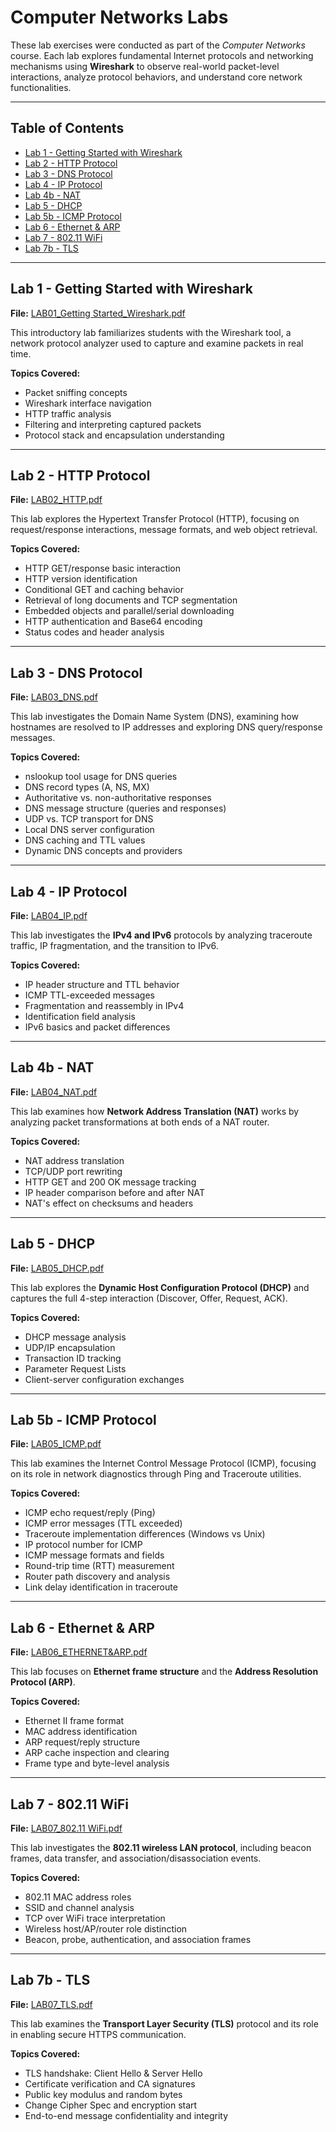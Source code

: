 # Computer Networks Labs

These lab exercises were conducted as part of the *Computer Networks* course. Each lab explores fundamental Internet protocols and networking mechanisms using **Wireshark** to observe real-world packet-level interactions, analyze protocol behaviors, and understand core network functionalities.

---

## Table of Contents
- [Lab 1 - Getting Started with Wireshark](#lab-1---getting-started-with-wireshark)
- [Lab 2 - HTTP Protocol](#lab-2---http-protocol)
- [Lab 3 - DNS Protocol](#lab-3---dns-protocol)
- [Lab 4 - IP Protocol](#lab-4---ip-protocol)
- [Lab 4b - NAT](#lab-4b---nat)
- [Lab 5 - DHCP](#lab-5---dhcp)
- [Lab 5b - ICMP Protocol](#lab-5b---icmp-protocol)
- [Lab 6 - Ethernet & ARP](#lab-6---ethernet--arp)
- [Lab 7 - 802.11 WiFi](#lab-7---80211-wifi)
- [Lab 7b - TLS](#lab-7b---tls)

---

## Lab 1 - Getting Started with Wireshark
**File:** [LAB01_Getting Started_Wireshark.pdf](https://github.com/phuongthanhkkk/Computer-Networks-Lab/blob/main/LAB01_Getting%20Started_Wireshark.pdf)

This introductory lab familiarizes students with the Wireshark tool, a network protocol analyzer used to capture and examine packets in real time.

**Topics Covered:**
- Packet sniffing concepts
- Wireshark interface navigation
- HTTP traffic analysis
- Filtering and interpreting captured packets
- Protocol stack and encapsulation understanding

---

## Lab 2 - HTTP Protocol
**File:** [LAB02_HTTP.pdf](https://github.com/phuongthanhkkk/Computer-Networks-Lab/blob/main/LAB02_HTTP.pdf)

This lab explores the Hypertext Transfer Protocol (HTTP), focusing on request/response interactions, message formats, and web object retrieval.

**Topics Covered:**
- HTTP GET/response basic interaction
- HTTP version identification
- Conditional GET and caching behavior
- Retrieval of long documents and TCP segmentation
- Embedded objects and parallel/serial downloading
- HTTP authentication and Base64 encoding
- Status codes and header analysis

---

## Lab 3 - DNS Protocol
**File:** [LAB03_DNS.pdf](https://github.com/phuongthanhkkk/Computer-Networks-Lab/blob/main/LAB03_DNS.pdf)

This lab investigates the Domain Name System (DNS), examining how hostnames are resolved to IP addresses and exploring DNS query/response messages.

**Topics Covered:**
- nslookup tool usage for DNS queries
- DNS record types (A, NS, MX)
- Authoritative vs. non-authoritative responses
- DNS message structure (queries and responses)
- UDP vs. TCP transport for DNS
- Local DNS server configuration
- DNS caching and TTL values
- Dynamic DNS concepts and providers

---

## Lab 4 - IP Protocol
**File:** [LAB04_IP.pdf](https://github.com/phuongthanhkkk/Computer-Networks-Lab/blob/main/LAB04_IP.pdf)

This lab investigates the **IPv4 and IPv6** protocols by analyzing traceroute traffic, IP fragmentation, and the transition to IPv6.

**Topics Covered:**
- IP header structure and TTL behavior
- ICMP TTL-exceeded messages
- Fragmentation and reassembly in IPv4
- Identification field analysis
- IPv6 basics and packet differences

---

## Lab 4b - NAT
**File:** [LAB04_NAT.pdf](https://github.com/phuongthanhkkk/Computer-Networks-Lab/blob/main/LAB04_NAT.pdf) 

This lab examines how **Network Address Translation (NAT)** works by analyzing packet transformations at both ends of a NAT router.

**Topics Covered:**
- NAT address translation
- TCP/UDP port rewriting
- HTTP GET and 200 OK message tracking
- IP header comparison before and after NAT
- NAT's effect on checksums and headers

---

## Lab 5 - DHCP
**File:** [LAB05_DHCP.pdf](https://github.com/phuongthanhkkk/Computer-Networks-Lab/blob/main/LAB05_DHCP.pdf)

This lab explores the **Dynamic Host Configuration Protocol (DHCP)** and captures the full 4-step interaction (Discover, Offer, Request, ACK).

**Topics Covered:**
- DHCP message analysis
- UDP/IP encapsulation
- Transaction ID tracking
- Parameter Request Lists
- Client-server configuration exchanges

---

## Lab 5b - ICMP Protocol
**File:** [LAB05_ICMP.pdf](https://github.com/phuongthanhkkk/Computer-Networks-Lab/blob/main/LAB05_ICMP.pdf)

This lab examines the Internet Control Message Protocol (ICMP), focusing on its role in network diagnostics through Ping and Traceroute utilities.

**Topics Covered:**
- ICMP echo request/reply (Ping)
- ICMP error messages (TTL exceeded)
- Traceroute implementation differences (Windows vs Unix)
- IP protocol number for ICMP
- ICMP message formats and fields
- Round-trip time (RTT) measurement
- Router path discovery and analysis
- Link delay identification in traceroute

---

## Lab 6 - Ethernet & ARP
**File:** [LAB06_ETHERNET&ARP.pdf](https://github.com/phuongthanhkkk/Computer-Networks-Lab/blob/main/LAB06_ETHERNET%26ARP.pdf)

This lab focuses on **Ethernet frame structure** and the **Address Resolution Protocol (ARP)**.

**Topics Covered:**
- Ethernet II frame format
- MAC address identification
- ARP request/reply structure
- ARP cache inspection and clearing
- Frame type and byte-level analysis

---

## Lab 7 - 802.11 WiFi
**File:** [LAB07_802.11 WiFi.pdf](https://github.com/phuongthanhkkk/Computer-Networks-Lab/blob/main/LAB07_802.11%20WiFi.pdf)

This lab investigates the **802.11 wireless LAN protocol**, including beacon frames, data transfer, and association/disassociation events.

**Topics Covered:**
- 802.11 MAC address roles
- SSID and channel analysis
- TCP over WiFi trace interpretation
- Wireless host/AP/router role distinction
- Beacon, probe, authentication, and association frames

---

## Lab 7b - TLS
**File:** [LAB07_TLS.pdf](https://github.com/phuongthanhkkk/Computer-Networks-Lab/blob/main/LAB07_TLS.pdf)

This lab examines the **Transport Layer Security (TLS)** protocol and its role in enabling secure HTTPS communication.

**Topics Covered:**
- TLS handshake: Client Hello & Server Hello
- Certificate verification and CA signatures
- Public key modulus and random bytes
- Change Cipher Spec and encryption start
- End-to-end message confidentiality and integrity
